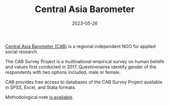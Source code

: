 ﻿---
title: "Central Asia Barometer"
linkTitle: "Central Asia Barometer"
contributor: ["Aizada Arystanbek"]
created: 2022-07-27
countries: ["Kazakhstan"]
category: ["regional NGO"]
tags: ["economics", "development", "politics", "health"]
date_start: [2017]
date_end: [2021]
data_type: ["survey", "quantitative", "dataset"] 
language: ["English", "Russian"]
date: 2023-05-26
description: 
  Central Asia Barometer is a regional independent NGO for applied social research.
---

[Central Asia Barometer (CAB)](https://ca-barometer.org/) is a regional independent NGO for applied social research. 

The CAB Survey Project is a multinational empirical survey on human beliefs and values first conducted in 2017. Questionnaires identify gender of the respondents with two options included, male or female. 

CAB provides free access to databases of the CAB Survey Project available in SPSS, Excel, and Stata formats. 

Methodological note [is available](https://ca-barometer.org/en/what-we-do/methodology/research-methods). 
